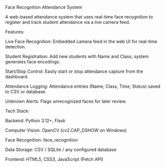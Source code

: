 Face Recognition Attendance System

A web-based attendance system that uses real-time face recognition to register and track student attendance via a live camera feed.

Features:

Live Face Recognition: Embedded camera feed in the web UI for real-time detection.

Student Registration: Add new students with Name and Class; system generates face encodings.

Start/Stop Control: Easily start or stop attendance capture from the dashboard.

Attendance Logging: Attendance entries (Name, Class, Time, Status) saved to CSV or database.

Unknown Alerts: Flags unrecognized faces for later review.


Tech Stack:

Backend: Python 3.12+, Flask

Computer Vision: OpenCV (cv2.CAP_DSHOW on Windows)

Face Recognition: face_recognition

Data Storage: CSV / SQLite / any configured database

Frontend: HTML5, CSS3, JavaScript (Fetch API)
